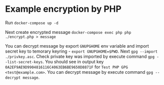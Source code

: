# Example encryption by PHP

Run `docker-compose up -d`

Next create encrypted message `docker-compose exec php php ./encrypt.php > message`

You can decrypt message by export `GNUPGHOME` env variable and import secret key to temorary keyring - `export GNUPGHOME=$PWD`. Next `gpg --import ./privkey.asc`. Check private key was imported by execute command `gpg --list-secret-keys`. You should see in output key `0A2EF9AE9D9904816116C4063EB6BE9650D8871F` for `Test PHP GPG <test@example.com>`. You can decrypt message by execute command `gpg --decrypt message`.
